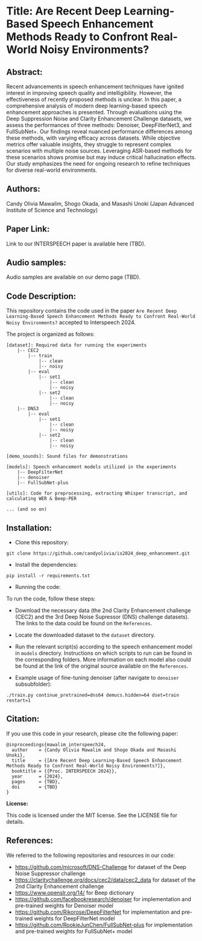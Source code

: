 # Title: Are Recent Deep Learning-Based Speech Enhancement Methods Ready to Confront Real-World Noisy Environments?

## Abstract:

Recent advancements in speech enhancement techniques have ignited interest in improving speech quality and intelligibility. However, the effectiveness of recently proposed methods is unclear. In this paper, a comprehensive analysis of modern deep learning-based speech enhancement approaches is presented. Through evaluations using the Deep Suppression Noise and Clarity Enhancement Challenge datasets, we assess the performances of three methods: Denoiser, DeepFilterNet3, and FullSubNet+. Our findings reveal nuanced performance differences among these methods, with varying efficacy across datasets. While objective metrics offer valuable insights, they struggle to represent complex scenarios with multiple noise sources. Leveraging ASR-based methods for these scenarios shows promise but may induce critical hallucination effects. Our study emphasizes the need for ongoing research to refine techniques for diverse real-world environments.

## Authors:

Candy Olivia Mawalim, Shogo Okada, and Masashi Unoki
(Japan Advanced Institute of Science and Technology)

## Paper Link:

Link to our INTERSPEECH paper is available here (TBD).

## Audio samples:
Audio samples are available on our demo page (TBD).

## Code Description:

This repository contains the code used in the paper `Are Recent Deep Learning-Based Speech Enhancement Methods Ready to Confront Real-World Noisy Environments?` accepted to Interspeech 2024.

The project is organized as follows:

```
[dataset]: Required data for running the experiments
    |-- CEC2
        |-- train
            |-- clean
            |-- noisy
        |-- eval
            |-- set1
                |-- clean
                |-- noisy
            |-- set2
                |-- clean
                |-- noisy
    |-- DNS3
        |-- eval
            |-- set1
                |-- clean
                |-- noisy
            |-- set2
                |-- clean
                |-- noisy

[demo_sounds]: Sound files for demonstrations

[models]: Speech enhancement models utilized in the experiments
    |-- DeepFilterNet
    |-- denoiser
    |-- FullSubNet-plus

[utils]: Code for preprocessing, extracting Whisper transcript, and calculating WER & Beep-PER

... (and so on)
```

## Installation:

- Clone this repository:
```
git clone https://github.com/candyolivia/is2024_deep_enhancement.git
```

- Install the dependencies:
```
pip install -r requirements.txt
```

- Running the code:

To run the code, follow these steps:

  - Download the necessary data (the 2nd Clarity Enhancement challenge (CEC2) and the 3rd Deep Noise Supressor (DNS) challenge datasets). The links to the data could be found on the `References`.
  - Locate the downloaded dataset to the `dataset` directory.
  - Run the relevant script(s) according to the speech enhancement model in `models` directory. Instructions on which scripts to run can be found in the corresponding folders. More information on each model also could be found at the link of the original source available on the `References`.

- Example usage of fine-tuning denoiser (after navigate to `denoiser` subsubfolder):

```
./train.py continue_pretrained=dns64 demucs.hidden=64 dset=train restart=1
```

## Citation:

If you use this code in your research, please cite the following paper:
```
@inproceedings{mawalim_interspeech24,
  author    = {Candy Olivia Mawalim and Shogo Okada and Masashi Unoki},
  title     = {[Are Recent Deep Learning-Based Speech Enhancement Methods Ready to Confront Real-World Noisy Environments?]},
  booktitle = {{Proc. INTERSPEECH 2024}},
  year      = {2024},
  pages     = {TBD},
  doi       = {TBD}
}
```

**License:**

This code is licensed under the MIT license. See the LICENSE file for details.

## References:
We referred to the following repositories and resources in our code:
- https://github.com/microsoft/DNS-Challenge for dataset of the Deep Noise Suppressor challenge
- https://claritychallenge.org/docs/cec2/data/cec2_data for dataset of the 2nd Clarity Enhancement challenge 
- https://www.openslr.org/14/ for Beep dictionary
- https://github.com/facebookresearch/denoiser for implementation and pre-trained weights for Denoiser model
- https://github.com/Rikorose/DeepFilterNet for implementation and pre-trained weights for DeepFilterNet model
- https://github.com/RookieJunChen/FullSubNet-plus for implementation and pre-trained weights for FullSubNet+ model
